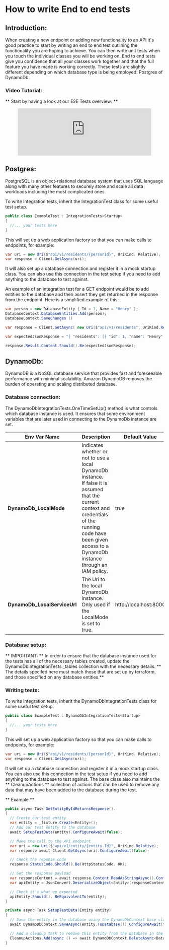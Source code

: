 # How to write End to end tests

## Introduction:

When creating a new endpoint or adding new functionality to an API it's good practice to start by writing an end to end test outlining the functionality you are hoping to achieve. You can then write unit tests when you touch the individual classes you will be working on. End to end tests give you confidence that all your classes work together and that the full feature you have made is working correctly. These tests are slightly different depending on which database type is being employed: Postgres of DynamoDb.

### Video Tutorial:

** Start by having a look at our E2E Tests overview: **

<figure class="video-container">
  <iframe width="100%" src="https://www.youtube.com/embed/6QHeDl3KC7o" title="YouTube video player" frameborder="0" allow="accelerometer; autoplay; clipboard-write; encrypted-media; gyroscope; picture-in-picture" allowfullscreen></iframe>
</figure>

## Postgres:

PostgreSQL is an object-relational database system that uses SQL language along with many other features to securely store and scale all data workloads including the most complicated ones.

To write Integration tests, inherit the IntegrationTest class for some useful test setup.

```c#
public class ExampleTest : IntegrationTests<Startup>
{
  //... your tests here
}
```

This will set up a web application factory so that you can make calls to endpoints, for example:

```c#
var uri = new Uri($"api/v1/residents/{personId}", UriKind. Relative);
var response = Client.GetAsync(uri);
```

It will also set up a database connection and register it in a mock startup class. You can also use this connection in the test setup if you need to add anything to the database to test against.

An example of an integration test for a GET endpoint would be to add entities to the database and then assert they get returned in the response from the endpoint. Here is a simplified example of this:

```c#
var person = new DatabaseEntity { Id = 1, Name = "Henry" };
DatabaseContext.DatabaseEntities.Add(person);
DatabaseContext.SaveChanges ()

var response = Client.GetAsync( new Uri($"api/v1/residents", UriKind.Relative));

var expectedJsonResponse = "{ "residents": [{ "id": 1, "name": "Henry" }] }";

response.Result.Content.Should().Be(expectedJsonResponse);
```

## DynamoDb:

DynamoDB is a NoSQL database service that provides fast and foreseeable performance with minimal scalability. Amazon DynamoDB removes the burden of operating and scaling distributed database.

### Database connection:

The DynamoDbIntegrationTests.OneTimeSetUp() method is what controls which database instance is used. It ensures that some environment variables that are later used in connecting to the DynamoDb instance are set.

| Env Var Name | Description | Default Value |
| ------------ | ----------- | ------------- |
| **DynamoDb_LocalMode** | Indicates whether or not to use a local DynamoDb instance.<br/>If false it is assumed that the current context and credentials of the running code have been given access to a DynamoDb instance through an IAM policy. | true |
| **DynamoDb_LocalServiceUrl** | The Uri to the local DynamoDb instance.<br/>Only used if the LocalMode is set to true. | http://localhost:8000 |
### Database setup:

** IMPORTANT: ** In order to ensure that the database instance used for the tests has all of the necessary tables created, update the DynamoDbIntegrationTests._tables collection with the necessary details. ** The details specifed here must match those that are set up by terraform, and those specified on any database entities.**
### Writing tests:

To write Integration tests, inherit the DynamoDbIntegrationTests class for some useful test setup.

```c#
public class ExampleTest : DynamoDbIntegrationTests<Startup>
{
  //... your tests here
}
```

This will set up a web application factory so that you can make calls to endpoints, for example:

```c#
var uri = new Uri($"api/v1/residents/{personId}", UriKind. Relative);
var response = Client.GetAsync(uri);
```

It will set up a database connection and register it in a mock startup class. You can also use this connection in the test setup if you need to add anything to the database to test against. The base class also maintains the ** CleanupActions  ** collection of actions that can be used to remove any data that may have been added to the database during the test.

** Example **

```c#
public async Task GetEntityByIdReturnsResponse().
{
  // Create our test entity
  var entity = _fixture.Create<Entity>();
  // Add our test entity to the database
  await SetupTestData(entity).ConfigureAwait(false);

  // Make the call to the API endpoint
  var uri = new Uri($"api/v1/entity/{entity.Id}", UriKind.Relative);
  var response await Client.GetAsync(uri).ConfigureAwait(false);

  // Check the reponse code
  response.StatusCode.Should().Be(HttpStatusCode. OK);

  // Get the response payload
  var responseContent = await response.Content.ReadAsStringAsync().ConfigureAwait(false);
  var apiEntity = JsonConvert.DeserializeObject<Entity>(responseContent);

  // Check it's what we expected
  apiEntity.Should(). BeEquivalentTo(entity);
}

private async Task SetupTestData(Entity entity)
{
  // Save the entity in the database using the DynamoDbContext base class member
  await DynamoDbContext.SaveAsync(entity.ToDatabase()).ConfigureAwait(false);

  // Add a cleanup task to remove this entity from the database in the test tear down
  CleanupActions.Add(async () => await DynamoDbContext.DeleteAsync<DatabaseEntity>(entity.Id).ConfigureAwait(false):
}
```
